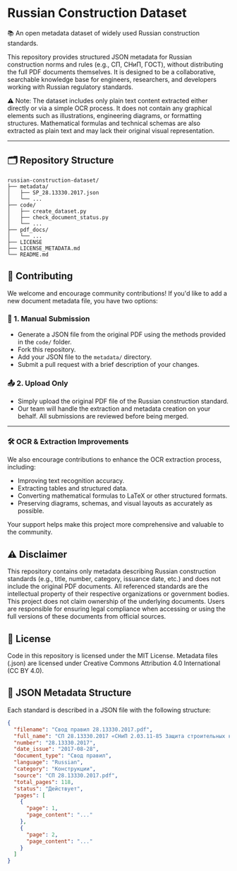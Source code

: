 # Russian Construction Dataset

📚 An open metadata dataset of widely used Russian construction standards.

This repository provides structured JSON metadata for Russian construction norms and rules (e.g., СП, СНиП, ГОСТ), without distributing the full PDF documents themselves. It is designed to be a collaborative, searchable knowledge base for engineers, researchers, and developers working with Russian regulatory standards.

⚠️ Note: The dataset includes only plain text content extracted either directly or via a simple OCR process. It does not contain any graphical elements such as illustrations, engineering diagrams, or formatting structures. Mathematical formulas and technical schemas are also extracted as plain text and may lack their original visual representation.

---

## 🗂 Repository Structure

```
russian-construction-dataset/
├── metadata/
│   ├── SP_28.13330.2017.json
│   └── ...
├── code/
│   ├── create_dataset.py
│   ├── check_document_status.py
│   └── ...
├── pdf_docs/
│   └── ...
├── LICENSE
├── LICENSE_METADATA.md
└── README.md
```


## 🤝 Contributing

We welcome and encourage community contributions!
If you'd like to add a new document metadata file, you have two options:

### 📄 1. Manual Submission
- Generate a JSON file from the original PDF using the methods provided in the `code/` folder.
- Fork this repository.
- Add your JSON file to the `metadata/` directory.
- Submit a pull request with a brief description of your changes.

### 📤 2. Upload Only
- Simply upload the original PDF file of the Russian construction standard.
- Our team will handle the extraction and metadata creation on your behalf.
All submissions are reviewed before being merged.
---

### 🛠️ OCR & Extraction Improvements
We also encourage contributions to enhance the OCR extraction process, including:

- Improving text recognition accuracy.
- Extracting tables and structured data.
- Converting mathematical formulas to LaTeX or other structured formats.
- Preserving diagrams, schemas, and visual layouts as accurately as possible.

Your support helps make this project more comprehensive and valuable to the community.

## ⚠️ Disclaimer
This repository contains only metadata describing Russian construction standards (e.g., title, number, category, issuance date, etc.) and does not include the original PDF documents.
All referenced standards are the intellectual property of their respective organizations or government bodies. This project does not claim ownership of the underlying documents. Users are responsible for ensuring legal compliance when accessing or using the full versions of these documents from official sources.

## 📜 License
Code in this repository is licensed under the MIT License.
Metadata files (.json) are licensed under Creative Commons Attribution 4.0 International (CC BY 4.0).


## 📄 JSON Metadata Structure

Each standard is described in a JSON file with the following structure:

```json
{
  "filename": "Свод правил 28.13330.2017.pdf",
  "full_name": "СП 28.13330.2017 «СНиП 2.03.11-85 Защита строительных конструкций от коррозии»",
  "number": "28.13330.2017",
  "date_issue": "2017-08-28",
  "document_type": "Свод правил",
  "language": "Russian",
  "category": "Конструкции",
  "source": "СП 28.13330.2017.pdf",
  "total_pages": 118,
  "status": "Действует",
  "pages": [
    {
      "page": 1,
      "page_content": "..."
    },
    {
      "page": 2,
      "page_content": "..."
    }
  ]
}


